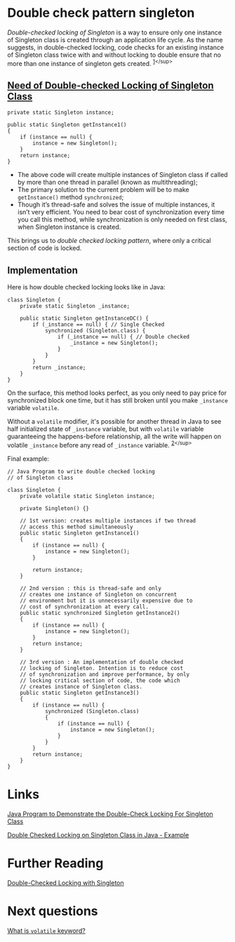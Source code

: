 # Double check pattern singleton
*Double-checked locking of Singleton* is a way to ensure only one instance of Singleton class is created through an application life cycle. As the name suggests, in double-checked locking, code checks for an existing instance of Singleton class twice with and without locking to double ensure that no more than one instance of singleton gets created. <sup>[1](https://javarevisited.blogspot.com/2014/05/double-checked-locking-on-singleton-in-java.html#axzz89F4A8ss7:~:text=Double%2Dchecked%20locking,singleton%20gets%20created.)</sup>

## [Need of Double-checked Locking of Singleton Class](https://www.geeksforgeeks.org/java-program-to-demonstrate-the-double-check-locking-for-singleton-class/#:~:text=Need%20of%20Double%2Dchecked%20Locking%20of%20Singleton%20Class)
```
private static Singleton instance;
  
public static Singleton getInstance1()
{
    if (instance == null) {
        instance = new Singleton();
    }
    return instance;
}
```

- The above code will create multiple instances of Singleton class if called by more than one thread in parallel (known as multithreading);
- The primary solution to the current problem will be to make `getInstance()` method `synchronized`;
- Though it’s thread-safe and solves the issue of multiple instances, it isn’t very efficient. You need to bear cost of synchronization every time you call this method, while synchronization is only needed on first class, when Singleton instance is created.

This brings us to *double checked locking pattern*, where only a critical section of code is locked.  

## Implementation
Here is how double checked locking looks like in Java:
```
class Singleton {
    private static Singleton _instance;

    public static Singleton getInstanceDC() {
        if (_instance == null) { // Single Checked
            synchronized (Singleton.class) {
                if (_instance == null) { // Double checked
                    _instance = new Singleton();
                }
            }
        }
        return _instance;
    }
}
```

On the surface, this method looks perfect, as you only need to pay price for synchronized block one time, but it has still broken until you make `_instance` variable `volatile`.

Without a `volatile` modifier, it's possible for another thread in Java to see half initialized state of `_instance` variable, but with `volatile` variable guaranteeing the happens-before relationship, all the write will happen on volatile `_instance` before any read of `_instance` variable. <sup>[2](https://javarevisited.blogspot.com/2014/05/double-checked-locking-on-singleton-in-java.html#axzz89F4A8ss7:~:text=On%20the%20surface,of%20_instance%20variable.)</sup>

Final example:
```
// Java Program to write double checked locking 
// of Singleton class
  
class Singleton {
    private volatile static Singleton instance;
  
    private Singleton() {}
  
    // 1st version: creates multiple instances if two thread
    // access this method simultaneously
    public static Singleton getInstance1()
    {
        if (instance == null) {
            instance = new Singleton();
        }
  
        return instance;
    }
  
    // 2nd version : this is thread-safe and only
    // creates one instance of Singleton on concurrent
    // environment but it is unnecessarily expensive due to
    // cost of synchronization at every call.
    public static synchronized Singleton getInstance2()
    {
        if (instance == null) {
            instance = new Singleton();
        }
        return instance;
    }
  
    // 3rd version : An implementation of double checked
    // locking of Singleton. Intention is to reduce cost
    // of synchronization and improve performance, by only
    // locking critical section of code, the code which
    // creates instance of Singleton class.
    public static Singleton getInstance3()
    {
        if (instance == null) {
            synchronized (Singleton.class)
            {
                if (instance == null) {
                    instance = new Singleton();
                }
            }
        }
        return instance;
    }
}
```

# Links
[Java Program to Demonstrate the Double-Check Locking For Singleton Class](https://www.geeksforgeeks.org/java-program-to-demonstrate-the-double-check-locking-for-singleton-class/)

[Double Checked Locking on Singleton Class in Java - Example](https://javarevisited.blogspot.com/2014/05/double-checked-locking-on-singleton-in-java.html#axzz89F4A8ss7)

# Further Reading
[Double-Checked Locking with Singleton](https://www.baeldung.com/java-singleton-double-checked-locking)

# Next questions
[What is `volatile` keyword?](https://github.com/Kirchhoff-/Android-Interview-Questions/blob/master/Java/What%20is%20volatile%20keyword.md)
